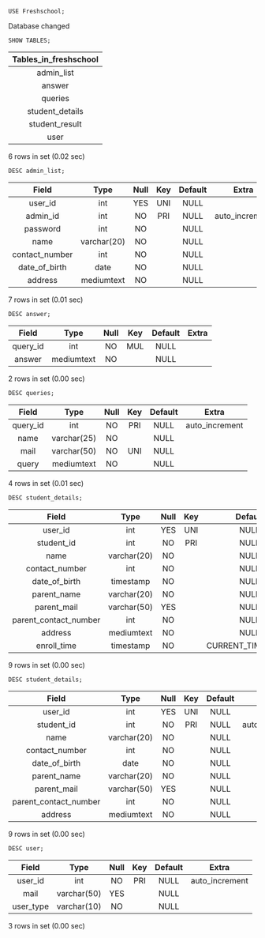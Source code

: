 ```syntax
USE Freshschool;
```

Database changed

```syntax
SHOW TABLES;
```

| Tables_in_freshschool |
| :-------------------: |
|      admin_list       |
|        answer         |
|        queries        |
|    student_details    |
|    student_result     |
|         user          |

6 rows in set (0.02 sec)

```syntax
DESC admin_list;
```

|     Field      |    Type     | Null | Key | Default |     Extra      |
| :------------: | :---------: | :--: | :-: | :-----: | :------------: |
|    user_id     |     int     | YES  | UNI |  NULL   |                |
|    admin_id    |     int     |  NO  | PRI |  NULL   | auto_increment |
|    password    |     int     |  NO  |     |  NULL   |                |
|      name      | varchar(20) |  NO  |     |  NULL   |                |
| contact_number |     int     |  NO  |     |  NULL   |                |
| date_of_birth  |    date     |  NO  |     |  NULL   |                |
|    address     | mediumtext  |  NO  |     |  NULL   |                |

7 rows in set (0.01 sec)

```syntax
DESC answer;
```

|  Field   |    Type    | Null | Key | Default | Extra |
| :------: | :--------: | :--: | :-: | :-----: | :---: |
| query_id |    int     |  NO  | MUL |  NULL   |       |
|  answer  | mediumtext |  NO  |     |  NULL   |       |

2 rows in set (0.00 sec)

```syntax
DESC queries;
```

|  Field   |    Type     | Null | Key | Default |     Extra      |
| :------: | :---------: | :--: | :-: | :-----: | :------------: |
| query_id |     int     |  NO  | PRI |  NULL   | auto_increment |
|   name   | varchar(25) |  NO  |     |  NULL   |                |
|   mail   | varchar(50) |  NO  | UNI |  NULL   |                |
|  query   | mediumtext  |  NO  |     |  NULL   |                |

4 rows in set (0.01 sec)

```syntax
DESC student_details;
```

|         Field         |    Type     | Null | Key |      Default      |       Extra       |
| :-------------------: | :---------: | :--: | :-: | :---------------: | :---------------: |
|        user_id        |     int     | YES  | UNI |       NULL        |                   |
|      student_id       |     int     |  NO  | PRI |       NULL        |  auto_increment   |
|         name          | varchar(20) |  NO  |     |       NULL        |                   |
|    contact_number     |     int     |  NO  |     |       NULL        |                   |
|     date_of_birth     |  timestamp  |  NO  |     |       NULL        |                   |
|      parent_name      | varchar(20) |  NO  |     |       NULL        |                   |
|      parent_mail      | varchar(50) | YES  |     |       NULL        |                   |
| parent_contact_number |     int     |  NO  |     |       NULL        |                   |
|        address        | mediumtext  |  NO  |     |       NULL        |                   |
|      enroll_time      |  timestamp  |  NO  |     | CURRENT_TIMESTAMP | DEFAULT_GENERATED |

9 rows in set (0.00 sec)

```syntax
DESC student_details;
```

|         Field         |    Type     | Null | Key | Default |     Extra      |
| :-------------------: | :---------: | :--: | :-: | :-----: | :------------: |
|        user_id        |     int     | YES  | UNI |  NULL   |                |
|      student_id       |     int     |  NO  | PRI |  NULL   | auto_increment |
|         name          | varchar(20) |  NO  |     |  NULL   |                |
|    contact_number     |     int     |  NO  |     |  NULL   |                |
|     date_of_birth     |    date     |  NO  |     |  NULL   |                |
|      parent_name      | varchar(20) |  NO  |     |  NULL   |                |
|      parent_mail      | varchar(50) | YES  |     |  NULL   |                |
| parent_contact_number |     int     |  NO  |     |  NULL   |                |
|        address        | mediumtext  |  NO  |     |  NULL   |                |

9 rows in set (0.00 sec)

```syntax
DESC user;
```

|   Field   |    Type     | Null | Key | Default |     Extra      |
| :-------: | :---------: | :--: | :-: | :-----: | :------------: |
|  user_id  |     int     |  NO  | PRI |  NULL   | auto_increment |
|   mail    | varchar(50) | YES  |     |  NULL   |                |
| user_type | varchar(10) |  NO  |     |  NULL   |                |

3 rows in set (0.00 sec)
